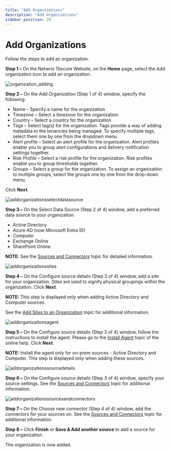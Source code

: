 ```yaml
---
title: "Add Organizations"
description: "Add Organizations"
sidebar_position: 20
---
```


# Add Organizations

Follow the steps to add an organization.

**Step 1 –** On the Netwrix 1Secure Website, on the **Home** page, select the Add organization icon
to add an organization.

![organization_adding](/img/product_docs/1secure/admin/organizations/organization_adding.webp)

**Step 2 –** On the Add Organization (Step 1 of 4) window, specify the following:

- Name – Specify a name for the organization
- Timezone – Select a timezone for the organization
- Country – Select a country for the organization
- Tags – Select tag(s) for the organization. Tags provide a way of adding metadata to the tenancies
  being managed. To specify multiple tags, select them one by one from the dropdown menu.
- Alert profile – Select an alert profile for the organization. Alert profiles enable you to group
  alert configurations and delivery notification settings together.
- Risk Profile – Select a risk profile for the organization. Risk profiles enable you to group
  thresholds together.
- Groups – Select a group for the organization. To assign an organization to multiple groups, select
  the groups one by one from the drop-down menu.

Click **Next**.

![addorganizationsselectdatasource](/img/product_docs/1secure/admin/organizations/addorganizationsselectdatasource.webp)

**Step 3 –** On the Select Data Source (Step 2 of 4) window, add a preferred data source to your
organization:

- Active Directory
- Azure AD (now Microsoft Entra ID)
- Computer
- Exchange Online
- SharePoint Online

**NOTE:** See the [Sources and Connectors](/docs/1secure/admin/organizations/sourcesandconnectors/overview.md) topic for detailed
information.

![addorganizationssites](/img/product_docs/1secure/admin/organizations/addorganizationssites.webp)

**Step 4 –** On the Configure source details (Step 3 of 4) window, add a site for your organization.
Sites are used to signify physical groupings within the organization. Click **Next**.

**NOTE:** This step is displayed only when adding Active Directory and Computer sources.

See the [Add Sites to an Organization](/docs/1secure/admin/organizations/addsites.md) topic for additional information.

![addorganizationsagent](/img/product_docs/1secure/admin/organizations/addorganizationsagent.webp)

**Step 5 –** On the Configure source details (Step 3 of 4) window, follow the instructions to
install the agent. Please go to the [Install Agent](/docs/1secure/install/installagent.md) topic of the
online help. Click **Next**.

**NOTE:** Install the agent only for on-prem sources - Active Directory and Computer. This step is
displayed only when adding these sources.

![addorganizationssourcedetails](/img/product_docs/1secure/admin/organizations/addorganizationssourcedetails.webp)

**Step 6 –** On the Configure source details (Step 3 of 4) window, specify your source settings. See
the [Sources and Connectors](/docs/1secure/admin/organizations/sourcesandconnectors/overview.md) topic for additional information.

![addorganizationssourcesandconnectors](/img/product_docs/1secure/admin/organizations/addorganizationssourcesandconnectors.webp)

**Step 7 –** On the Choose new connector (Step 4 of 4) window, add the connectors for your sources
on. See the [Sources and Connectors](/docs/1secure/admin/organizations/sourcesandconnectors/overview.md) topic for additional
information.

**Step 8 –** Click **Finish** or **Save & Add another source** to add a source for your
organization.

The organization is now added.
